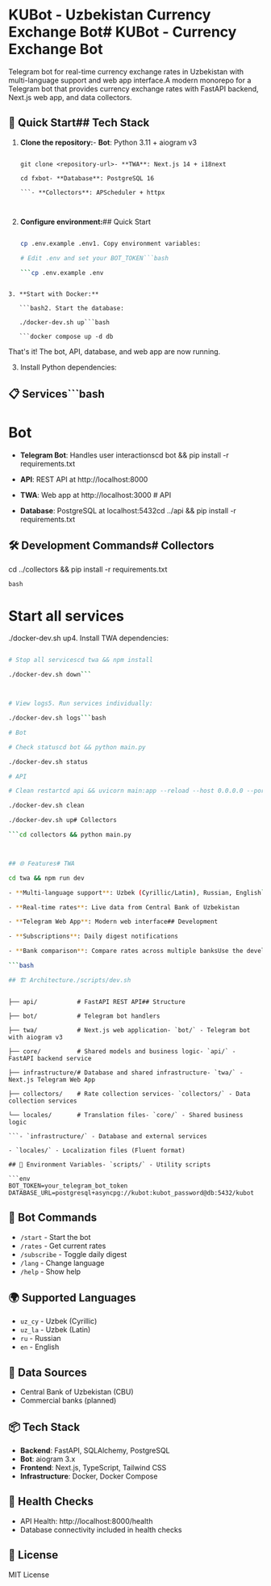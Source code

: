 # KUBot - Uzbekistan Currency Exchange Bot# KUBot - Currency Exchange Bot



Telegram bot for real-time currency exchange rates in Uzbekistan with multi-language support and web app interface.A modern monorepo for a Telegram bot that provides currency exchange rates with FastAPI backend, Next.js web app, and data collectors.



## 🚀 Quick Start## Tech Stack



1. **Clone the repository:**- **Bot**: Python 3.11 + aiogram v3

   ```bash- **API**: FastAPI + SQLAlchemy async + asyncpg

   git clone <repository-url>- **TWA**: Next.js 14 + i18next

   cd fxbot- **Database**: PostgreSQL 16

   ```- **Collectors**: APScheduler + httpx



2. **Configure environment:**## Quick Start

   ```bash

   cp .env.example .env1. Copy environment variables:

   # Edit .env and set your BOT_TOKEN```bash

   ```cp .env.example .env

```

3. **Start with Docker:**

   ```bash2. Start the database:

   ./docker-dev.sh up```bash

   ```docker compose up -d db

```

That's it! The bot, API, database, and web app are now running.

3. Install Python dependencies:

## 📋 Services```bash

# Bot

- **Telegram Bot**: Handles user interactionscd bot && pip install -r requirements.txt

- **API**: REST API at http://localhost:8000

- **TWA**: Web app at http://localhost:3000  # API

- **Database**: PostgreSQL at localhost:5432cd ../api && pip install -r requirements.txt



## 🛠 Development Commands# Collectors

cd ../collectors && pip install -r requirements.txt

```bash```

# Start all services

./docker-dev.sh up4. Install TWA dependencies:

```bash

# Stop all servicescd twa && npm install

./docker-dev.sh down```



# View logs5. Run services individually:

./docker-dev.sh logs```bash

# Bot

# Check statuscd bot && python main.py

./docker-dev.sh status

# API

# Clean restartcd api && uvicorn main:app --reload --host 0.0.0.0 --port 8000

./docker-dev.sh clean

./docker-dev.sh up# Collectors

```cd collectors && python main.py



## 🌐 Features# TWA

cd twa && npm run dev

- **Multi-language support**: Uzbek (Cyrillic/Latin), Russian, English```

- **Real-time rates**: Live data from Central Bank of Uzbekistan

- **Telegram Web App**: Modern web interface## Development

- **Subscriptions**: Daily digest notifications

- **Bank comparison**: Compare rates across multiple banksUse the development script for easier local development:

```bash

## 🏗 Architecture./scripts/dev.sh

```

```

├── api/           # FastAPI REST API## Structure

├── bot/           # Telegram bot handlers

├── twa/           # Next.js web application- `bot/` - Telegram bot with aiogram v3

├── core/          # Shared models and business logic- `api/` - FastAPI backend service

├── infrastructure/# Database and shared infrastructure- `twa/` - Next.js Telegram Web App

├── collectors/    # Rate collection services- `collectors/` - Data collection services

└── locales/       # Translation files- `core/` - Shared business logic

```- `infrastructure/` - Database and external services

- `locales/` - Localization files (Fluent format)

## 🔧 Environment Variables- `scripts/` - Utility scripts

```env
BOT_TOKEN=your_telegram_bot_token
DATABASE_URL=postgresql+asyncpg://kubot:kubot_password@db:5432/kubot
```

## 📱 Bot Commands

- `/start` - Start the bot
- `/rates` - Get current rates
- `/subscribe` - Toggle daily digest
- `/lang` - Change language
- `/help` - Show help

## 🌍 Supported Languages

- `uz_cy` - Uzbek (Cyrillic)
- `uz_la` - Uzbek (Latin) 
- `ru` - Russian
- `en` - English

## 🏦 Data Sources

- Central Bank of Uzbekistan (CBU)
- Commercial banks (planned)

## 📦 Tech Stack

- **Backend**: FastAPI, SQLAlchemy, PostgreSQL
- **Bot**: aiogram 3.x
- **Frontend**: Next.js, TypeScript, Tailwind CSS
- **Infrastructure**: Docker, Docker Compose

## 🚦 Health Checks

- API Health: http://localhost:8000/health
- Database connectivity included in health checks

## 📄 License

MIT License